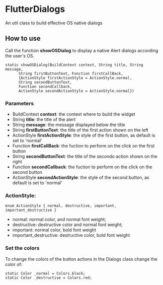 # FlutterDialogs
An util class to build effective OS native dialogs

## How to use

Call the function **showOSDialog** to display a native Alert dialogs according the user's OS.

```
static showOSDialog(BuildContext context, String title, String message,
      String firstButtonText, Function firstCallBack,
      {ActionStyle firstActionStyle = ActionStyle.normal,
      String secondButtonText,
      Function secondCallback,
      ActionStyle secondActionStyle = ActionStyle.normal})
```

### Parameters
- BuildContext **context**: the context where to build the widget
- String **title**: the title of the alert
- String **message**: the message displayed below the title
- String **firstButtonText**: the title of the first action shown on the left
- ActionStyle **firstActionStyle**: the style of the first button, as default is set to 'normal'
- Function **firstCallBack**: the fuction to perform on the click on the first button
- String **secondButtonText**: the title of the secondo action shown on the right
- Function **secondCallback**: the fuction to perform on the click on the second button
- ActionStyle **secondActionStyle**: the style of the second button, as default is set to 'normal'

### ActionStyle:

```
enum ActionStyle { normal, destructive, important, important_destructive }
```

- normal: normal color, and normal font weight;
- destructive: destructive color and normal font weight;
- important: normal color, bold font weight
- important_destructive: destructive color, bold font weight

### Set the colors
To change the colors of the button actions in the Dialogs class change the color of:

```
static Color _normal = Colors.black;
static Color _destructive = Colors.red;
```
